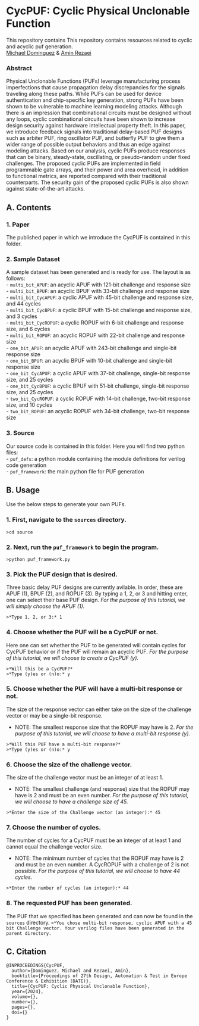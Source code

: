 # CycPUF: Cyclic Physical Unclonable Function
This repository contains This repository contains resources related to cyclic and acyclic puf generation.   </br>
[Michael Dominguez](https://github.com/M-A-D-007) & [Amin Rezaei](https://github.com/r3zaei) </br>
### Abstract

Physical Unclonable Functions (PUFs) leverage manufacturing process imperfections that cause propagation delay discrepancies for the signals traveling along these paths. While PUFs can be used for device authentication and chip-specific key generation, strong PUFs have been shown to be vulnerable to machine learning modeling attacks. Although there is an impression that combinational circuits must be designed without any loops, cyclic combinational circuits have been shown to increase design security against hardware intellectual property theft. In this paper, we introduce feedback signals into traditional delay-based PUF designs such as arbiter PUF, ring oscillator PUF, and butterfly PUF to give them a wider range of possible output behaviors and thus an edge against modeling attacks. Based on our analysis, cyclic PUFs produce responses that can be binary, steady-state, oscillating, or pseudo-random under fixed challenges. The proposed cyclic PUFs are implemented in field programmable gate arrays, and their power and area overhead, in addition to functional metrics, are reported compared with their traditional counterparts. The security gain of the proposed cyclic PUFs is also shown against state-of-the-art attacks.

## A. Contents 
 
### 1. Paper
The published paper in which we introduce the CycPUF is contained in this folder.

### 2. Sample Dataset
A sample dataset has been generated and is ready for use.  The layout is as follows:	<br>
	- `multi_bit_APUF`: an acyclic APUF with 121-bit challenge and response size	<br>
	- `multi_bit_BPUF`: an acyclic BPUF with 33-bit challenge and response size	<br>
	- `multi_bit_CycAPUF`: a cyclic APUF with 45-bit challenge and response size, and 44 cycles	<br>
	- `multi_bit_CycBPUF`: a cyclic BPUF with 15-bit challenge and response size, and 3 cycles	<br>
	- `multi_bit_CycROPUF`: a cyclic ROPUF with 6-bit challenge and response size, and 6 cycles	<br>
	- `multi_bit_ROPUF`: an acyclic ROPUF with 22-bit challenge and response size	<br>
	- `one_bit_APUF`: an acyclic APUF with 243-bit challenge and single-bit response size	<br>
	- `one_bit_BPUF`: an acyclic BPUF with 10-bit challenge and single-bit response size	<br>
	- `one_bit_CycAPUF`: a cyclic APUF with 37-bit challenge, single-bit response size, and 25 cycles	<br>
	- `one_bit_CycBPUF`: a cyclic BPUF with 51-bit challenge, single-bit response size, and 25 cycles	<br>
	- `two_bit_CycROPUF`: a cyclic ROPUF with 14-bit challenge, two-bit response size, and 10 cycles	<br>
	- `two_bit_ROPUF`: an acyclic ROPUF with 34-bit challenge, two-bit response size	<br>

### 3. Source
Our source code is contained in this folder.  Here you will find two python files:	<br>
	- `puf_defs`: a python module containing the module definitions for verilog code generation	<br>
	- `puf_framework`: the main python file for PUF generation	<br>

## B. Usage
Use the below steps to generate your own PUFs.

### 1. First, navigate to the `sources` directory.
```
>cd source
```

### 2. Next, run the `puf_framework` to begin the program.
```
>python puf_framework.py
```

### 3. Pick the PUF design that is desired.
Three basic delay PUF designs are currently avilable.  In order, these are APUF (1), BPUF (2), and ROPUF (3). By typing a 1, 2, or 3 and hitting enter, one can select their base PUF design.
*For the purpose of this tutorial, we will simply choose the APUF (1).*
```
>*Type 1, 2, or 3:* 1
```
### 4. Choose whether the PUF will be a CycPUF or not.
Here one can set whether the PUF to be generated will contain cycles for CycPUF behavior or if the PUF will remain an acyclic PUF.
*For the purpose of this tutorial, we will choose to create a CycPUF (y).*
```
>*Will this be a CycPUF?*
>*Type (y)es or (n)o:* y
```
### 5. Choose whether the PUF will have a multi-bit response or not.
The size of the response vector can either take on the size of the challenge vector or may be a single-bit response.
- NOTE: The smallest response size that the ROPUF may have is 2.
*For the purpose of this tutorial, we will choose to have a multi-bit response (y).*
```
>*Will this PUF have a multi-bit response?*
>*Type (y)es or (n)o:* y
```
### 6. Choose the size of the challenge vector.
The size of the challenge vector must be an integer of at least 1.
- NOTE: The smallest challenge (and response) size that the ROPUF may have is 2 and must be an even number.
*For the purpose of this tutorial, we will choose to have a challenge size of 45.*
```
>*Enter the size of the Challenge vector (an integer):* 45
```
### 7. Choose the number of cycles.
The number of cycles for a CycPUF must be an integer of at least 1 and cannot equal the challenge vector size.
- NOTE: The minimum number of cycles that the ROPUF may have is 2 and must be an even number.  A CycROPUF with a challenge of 2 is not possible.
*For the purpose of this tutorial, we will choose to have 44 cycles.*
```
>*Enter the number of cycles (an integer):* 44
```
### 8. The requested PUF has been generated.
The PUF that we specified has been generated and can now be found in the `sources` directory.
`>*You chose multi-bit response, cyclic APUF with a 45 bit Challenge vector. Your verilog files have been generated in the parent directory.`

## C. Citation
```
@INPROCEEDINGS{CycPUF,
  author={Dominguez, Michael and Rezaei, Amin},
  booktitle={Proceedings of 27th Design, Automation & Test in Europe Conference & Exhibition (DATE)}, 
  title={CycPUF: Cyclic Physical Unclonable Function}, 
  year={2024},
  volume={},
  number={},
  pages={},
  doi={}
}

